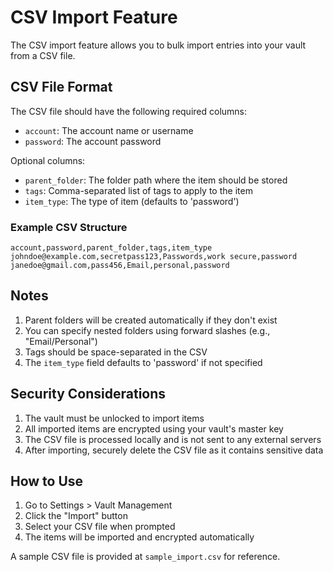 # CSV Import Feature

The CSV import feature allows you to bulk import entries into your vault from a CSV file.

## CSV File Format

The CSV file should have the following required columns:

- `account`: The account name or username
- `password`: The account password

Optional columns:
- `parent_folder`: The folder path where the item should be stored
- `tags`: Comma-separated list of tags to apply to the item
- `item_type`: The type of item (defaults to 'password')

### Example CSV Structure

```csv
account,password,parent_folder,tags,item_type
johndoe@example.com,secretpass123,Passwords,work secure,password
janedoe@gmail.com,pass456,Email,personal,password
```

## Notes

1. Parent folders will be created automatically if they don't exist
2. You can specify nested folders using forward slashes (e.g., "Email/Personal")
3. Tags should be space-separated in the CSV
4. The `item_type` field defaults to 'password' if not specified

## Security Considerations

1. The vault must be unlocked to import items
2. All imported items are encrypted using your vault's master key
3. The CSV file is processed locally and is not sent to any external servers
4. After importing, securely delete the CSV file as it contains sensitive data

## How to Use

1. Go to Settings > Vault Management
2. Click the "Import" button
3. Select your CSV file when prompted
4. The items will be imported and encrypted automatically

A sample CSV file is provided at `sample_import.csv` for reference. 
